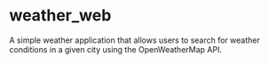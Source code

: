# weather_web

A simple weather application that allows users to search for weather conditions in a given city using the OpenWeatherMap API.